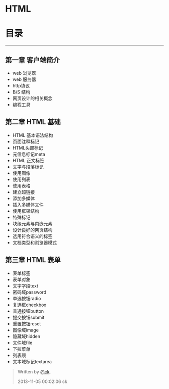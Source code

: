 
# HTML

# 目录

----------


## 第一章 客户端简介

  - web 浏览器
  - web 服务器
  - http协议
  - B/S 结构
  - 网页设计的相关概念
  - 编程工具
## 第二章  HTML 基础

  - HTML 基本语法结构
  - 页面注释标记
  - HTML头部标记
   - 元信息标记meta
  - HTML 正文标签
   - 文字与段落标记
   - 使用图像
   - 使用列表
   - 使用表格
   - 建立超链接
   - 添加多媒体
   - 插入多媒体文件
   - 使用框架结构
   - 特殊标记
  - 块级元素与内嵌元素
  - 设计良好的网页结构 
   - 选用符合语义的标签 
   - 文档类型和浏览器模式 
   
   
## 第三章  HTML 表单

  - 表单标签
  - 表单对象
   - 文字字段text
   - 密码域password
   - 单选按钮radio
   - 复选框checkbox
   - 普通按钮button
   - 提交按钮submit
   - 重置按钮reset
   - 图像域image
   - 隐藏域hidden
   - 文件域file
  - 下拉菜单
  - 列表项
  - 文本域标记textarea





>Written by [@ck](www.uitavern.com).
>
>2013-11-05 00:02:06  ck
